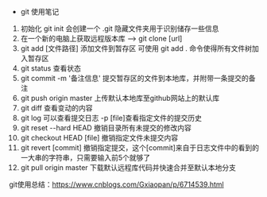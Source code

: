 - git 使用笔记
1. 初始化 git init 会创建一个 .git 隐藏文件夹用于识别储存一些信息
2. 在一个新的电脑上获取远程版本库 --> git clone [url]
3. git add [文件路径] 添加文件到暂存区 可使用 git add . 命令使得所有文件树加入暂存区
4. git status 查看状态
5. git commit -m '备注信息' 提交暂存区的文件到本地库，并附带一条提交的备注
6. git push origin master 上传默认本地库至github网站上的默认库
7. git diff 查看变动的内容
8. git log 可以查看提交日志 -p [file]查看指定文件的提交历史
9. git reset --hard HEAD 撤销目录所有未提交的修改内容
10. git checkout HEAD [file] 撤销指定文件未提交内容
11. git revert [commit] 撤销指定提交，这个[commit]来自于日志文件中的看到的一大串的字符串，只需要输入前5个就够了
12. git pull origin master 下载默认远程库代码并快速合并至默认本地分支

git使用总结：https://www.cnblogs.com/Gxiaopan/p/6714539.html